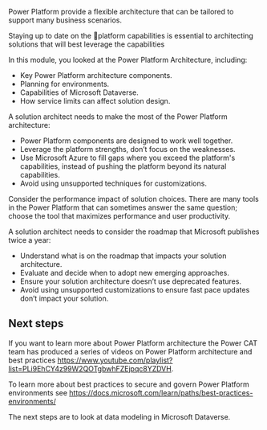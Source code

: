 Power Platform provide a flexible architecture that can be tailored to support many business scenarios.

Staying up to date on the platform capabilities is essential to architecting solutions that will best leverage the capabilities

In this module, you looked at the Power Platform Architecture, including:

- Key Power Platform architecture components.
- Planning for environments.
- Capabilities of Microsoft Dataverse.
- How service limits can affect solution design.

A solution architect needs to make the most of the Power Platform architecture:

- Power Platform components are designed to work well together.
- Leverage the platform strengths, don’t focus on the weaknesses.
- Use Microsoft Azure to fill gaps where you exceed the platform's capabilities, instead of pushing the platform beyond its natural capabilities.
- Avoid using unsupported techniques for customizations.

Consider the performance impact of solution choices. There are many tools in the Power Platform that can sometimes answer the same question; choose the tool that maximizes performance and user productivity.

A solution architect needs to consider the roadmap that Microsoft publishes twice a year:

- Understand what is on the roadmap that impacts your solution architecture.
- Evaluate and decide when to adopt new emerging approaches.
- Ensure your solution architecture doesn’t use deprecated features.
- Avoid using unsupported customizations to ensure fast pace updates don’t impact your solution.

## Next steps

If you want to learn more about Power Platform architecture the Power CAT team has produced a series of videos on Power Platform architecture and best practices <https://www.youtube.com/playlist?list=PLi9EhCY4z99W2QOTgbwhFZEjpqc8YZDVH>.

To learn more about best practices to secure and govern Power Platform environments see <https://docs.microsoft.com/learn/paths/best-practices-environments/>

The next steps are to look at data modeling in Microsoft Dataverse.
